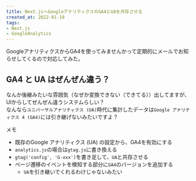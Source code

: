 ```yaml
---
title: Next.jsへGoogleアナリティクスのGA4とUAを共存させる
created_at: 2022-01-10
tags:
- Next.js
- GoogleAnalytics
---
```


GoogleアナリティクスからGA4を使ってみませんかって定期的にメールでお知らせしてくるので対応してみた。

## GA4 と UA はぜんぜん違う？
なんか後継みたいな雰囲気（なぜか変換できない（できてる））出してますが、UIからしてぜんぜん違うシステムらしい？  
なんなら`ユニバーサルアナリティクス (UA)`時代に集計したデータは`Google アナリティクス 4 (GA4)`には引き継げないみたいですよ？

メモ

- 既存のGoogle アナリティクス (UA) の設定から、GA4を有効にする
- `analytics.js`の場合は`gtag.js`に書き換える
- `gtag('config', 'G-xxx')`を書き足して、`UA`と共存させる
- ページ遷移のイベントを検知する部分に`GA4`のバージョンを追加する
    - `UA`を引き継いでくれるわけじゃないみたい